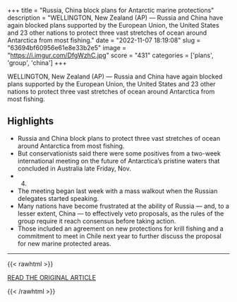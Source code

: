 +++
title = "Russia, China block plans for Antarctic marine protections"
description = "WELLINGTON, New Zealand (AP) — Russia and China have again blocked plans supported by the European Union, the United States and 23 other nations to protect three vast stretches of ocean around Antarctica from most fishing."
date = "2022-11-07 18:19:08"
slug = "63694bf60956e61e8e33b2e5"
image = "https://i.imgur.com/DfgWzhC.jpg"
score = "431"
categories = ['plans', 'group', 'china']
+++

WELLINGTON, New Zealand (AP) — Russia and China have again blocked plans supported by the European Union, the United States and 23 other nations to protect three vast stretches of ocean around Antarctica from most fishing.

## Highlights

- Russia and China block plans to protect three vast stretches of ocean around Antarctica from most fishing.
- But conservationists said there were some positives from a two-week international meeting on the future of Antarctica’s pristine waters that concluded in Australia late Friday, Nov.
- 4.
- The meeting began last week with a mass walkout when the Russian delegates started speaking.
- Many nations have become frustrated at the ability of Russia — and, to a lesser extent, China — to effectively veto proposals, as the rules of the group require it reach consensus before taking action.
- Those included an agreement on new protections for krill fishing and a commitment to meet in Chile next year to further discuss the proposal for new marine protected areas.

---

{{< rawhtml >}}
  <p class="article-category">
    <a target="_blank" href="https://apnews.com/article/europe-china-new-zealand-united-states-oceans-857b3438cbeec35b68a4b125fbc9373a">READ THE ORIGINAL ARTICLE</a>
  </p>
{{< /rawhtml >}}
